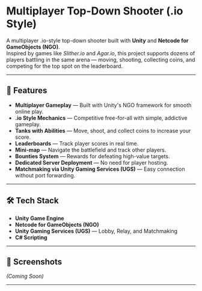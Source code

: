 # Multiplayer Top-Down Shooter (.io Style)

A multiplayer .io-style top-down shooter built with **Unity** and **Netcode for GameObjects (NGO)**.  
Inspired by games like _Slither.io_ and _Agar.io_, this project supports dozens of players battling in the same arena — moving, shooting, collecting coins, and competing for the top spot on the leaderboard.

---

## 🚀 Features

- **Multiplayer Gameplay** — Built with Unity's NGO framework for smooth online play.
- **.io Style Mechanics** — Competitive free-for-all with simple, addictive gameplay.
- **Tanks with Abilities** — Move, shoot, and collect coins to increase your score.
- **Leaderboards** — Track player scores in real time.
- **Mini-map** — Navigate the battlefield and track other players.
- **Bounties System** — Rewards for defeating high-value targets.
- **Dedicated Server Deployment** — No need for player hosting.
- **Matchmaking via Unity Gaming Services (UGS)** — Easy connection without port forwarding.

---

## 🛠️ Tech Stack

- **Unity Game Engine**
- **Netcode for GameObjects (NGO)**
- **Unity Gaming Services (UGS)** — Lobby, Relay, and Matchmaking
- **C# Scripting**

---

## 📸 Screenshots

_(Coming Soon)_

---
